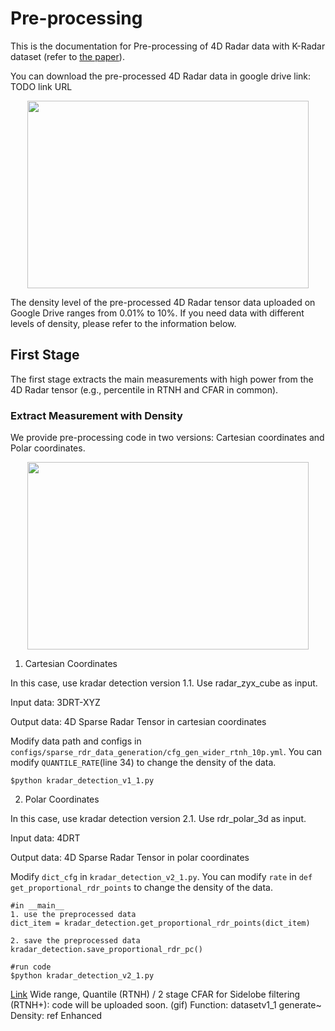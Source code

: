 # Pre-processing
This is the documentation for Pre-processing of 4D Radar data with K-Radar dataset (refer to <a href="https://arxiv.org/abs/2303.06342">the paper</a>).
 

You can download the pre-processed 4D Radar data in google drive link: TODO link URL

<center><img src="/docs/imgs/4DRT_level.png" width="450" height="300"></center>

The density level of the pre-processed 4D Radar tensor data uploaded on Google Drive ranges from 0.01% to 10%. 
If you need data with different levels of density, please refer to the information below.

## First Stage
The first stage extracts the main measurements with high power from the 4D Radar tensor (e.g., percentile in RTNH and CFAR in common).

### Extract Measurement with Density

We provide pre-processing code in two versions: Cartesian coordinates and Polar coordinates.

<center><img src="/docs/imgs/Pre_processing.png" width="450" height="300"></center>


1. Cartesian Coordinates

In this case, use kradar detection version 1.1. Use radar_zyx_cube as input. 

Input data: 3DRT-XYZ

Output data: 4D Sparse Radar Tensor in cartesian coordinates

Modify data path and configs in `configs/sparse_rdr_data_generation/cfg_gen_wider_rtnh_10p.yml`. You can modify `QUANTILE_RATE`(line 34) to change the density of the data. 


```
$python kradar_detection_v1_1.py
```

2. Polar Coordinates

In this case, use kradar detection version 2.1. Use rdr_polar_3d as input. 

Input data: 4DRT

Output data: 4D Sparse Radar Tensor in polar coordinates

Modify `dict_cfg` in `kradar_detection_v2_1.py`. You can modify `rate` in `def get_proportional_rdr_points` to change the density of the data. 

```
#in __main__
1. use the preprocessed data
dict_item = kradar_detection.get_proportional_rdr_points(dict_item)

2. save the preprocessed data
kradar_detection.save_proportional_rdr_pc()

#run code
$python kradar_detection_v2_1.py
```

<a href="https://drive.google.com/file/d/1hTHAHEYdhl6yEDdTz3uxv08vsdG4lxu7/view?usp=drive_link">Link</a>
Wide range, Quantile (RTNH) / 2 stage CFAR for Sidelobe filtering (RTNH+): code will be uploaded soon. (gif)
Function: datasetv1_1 generate~
Density: ref Enhanced
